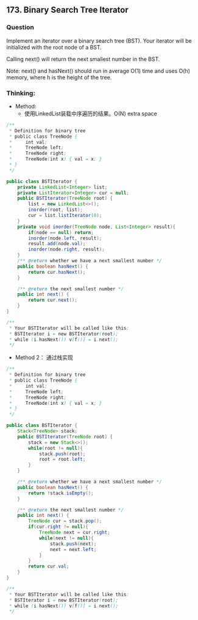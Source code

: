 ## 173. Binary Search Tree Iterator

### Question
Implement an iterator over a binary search tree (BST). Your iterator will be initialized with the root node of a BST.

Calling next() will return the next smallest number in the BST.

Note: next() and hasNext() should run in average O(1) time and uses O(h) memory, where h is the height of the tree.


### Thinking:
* Method:
	* 使用LinkedList装载中序遍历的结果。O(N) extra space

```Java
/**
 * Definition for binary tree
 * public class TreeNode {
 *     int val;
 *     TreeNode left;
 *     TreeNode right;
 *     TreeNode(int x) { val = x; }
 * }
 */

public class BSTIterator {
    private LinkedList<Integer> list;
    private ListIterator<Integer> cur = null;
    public BSTIterator(TreeNode root) {
        list = new LinkedList<>();
        inorder(root, list);
        cur = list.listIterator(0);
    }
    private void inorder(TreeNode node, List<Integer> result){
        if(node == null) return;
        inorder(node.left, result);
        result.add(node.val);
        inorder(node.right, result);
    }
    /** @return whether we have a next smallest number */
    public boolean hasNext() {
        return cur.hasNext();
    }

    /** @return the next smallest number */
    public int next() {
        return cur.next();
    }
}

/**
 * Your BSTIterator will be called like this:
 * BSTIterator i = new BSTIterator(root);
 * while (i.hasNext()) v[f()] = i.next();
 */
```

* Method 2： 通过栈实现

```Java
/**
 * Definition for binary tree
 * public class TreeNode {
 *     int val;
 *     TreeNode left;
 *     TreeNode right;
 *     TreeNode(int x) { val = x; }
 * }
 */

public class BSTIterator {
    Stack<TreeNode> stack;
    public BSTIterator(TreeNode root) {
        stack = new Stack<>();
        while(root != null){
            stack.push(root);
            root = root.left;
        }
    }

    /** @return whether we have a next smallest number */
    public boolean hasNext() {
        return !stack.isEmpty();
    }

    /** @return the next smallest number */
    public int next() {
        TreeNode cur = stack.pop();
        if(cur.right != null){
            TreeNode next = cur.right;
            while(next != null){
                stack.push(next);
                next = next.left;
            }
        }
        return cur.val;
    }
}

/**
 * Your BSTIterator will be called like this:
 * BSTIterator i = new BSTIterator(root);
 * while (i.hasNext()) v[f()] = i.next();
 */
```